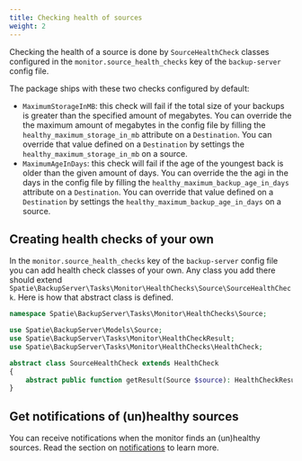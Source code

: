 ```yaml
---
title: Checking health of sources
weight: 2
---
```


Checking the health of a source is done by `SourceHealthCheck` classes configured in the `monitor.source_health_checks` key of the `backup-server` config file.

The package ships with these two checks configured by default:
- `MaximumStorageInMB`: this check will fail if the total size of your backups is greater than the specified amount of megabytes. You can override the the maximum amount of megabytes in the config file by filling the `healthy_maximum_storage_in_mb` attribute on a `Destination`. You can override that value defined on a `Destination` by settings the `healthy_maximum_storage_in_mb` on a source.
- `MaximumAgeInDays`: this check will fail if the age of the youngest back is older than the given amount of days. You can override the the agi in the days in the config file by filling the `healthy_maximum_backup_age_in_days` attribute on a `Destination`. You can override that value defined on a `Destination` by settings the `healthy_maximum_backup_age_in_days` on a source.

## Creating health checks of your own

In the `monitor.source_health_checks` key of the `backup-server` config file you can add health check classes of your own. Any class you add there should extend `Spatie\BackupServer\Tasks\Monitor\HealthChecks\Source\SourceHealthCheck`. Here is how that abstract class is defined.

```php
namespace Spatie\BackupServer\Tasks\Monitor\HealthChecks\Source;

use Spatie\BackupServer\Models\Source;
use Spatie\BackupServer\Tasks\Monitor\HealthCheckResult;
use Spatie\BackupServer\Tasks\Monitor\HealthChecks\HealthCheck;

abstract class SourceHealthCheck extends HealthCheck
{
    abstract public function getResult(Source $source): HealthCheckResult;
}
```

## Get notifications of (un)healthy sources

You can receive notifications when the monitor finds an (un)healthy sources. 
Read the section on [notifications](/docs/laravel-backup-server/v1/sending-notifications/sending-notifications) to learn more.
                            

                      

